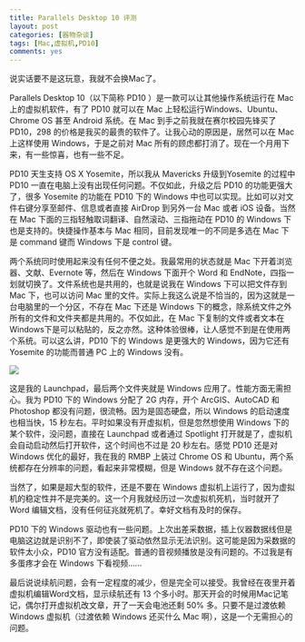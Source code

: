 ```yaml
---
title: Parallels Desktop 10 评测
layout: post
categories: [器物杂谈]
tags: [Mac,虚拟机,PD10]
comments: yes
---
```



说实话要不是这玩意，我就不会换Mac了。 

Parallels Desktop 10（以下简称 PD10 ）是一款可以让其他操作系统运行在 Mac 上的虚拟机软件，有了 PD10 就可以在 Mac 上轻松运行Windows、Ubuntu、Chrome OS 甚至 Android 系统。在 Mac 到手之前我就在赛尔校园先锋买了 PD10，298 的价格是我买的最贵的软件了。让我心动的原因是，居然可以在 Mac 上这样使用 Windows，于是之前对 Mac 所有的顾虑都打消了。现在一个月用下来，有一些惊喜，也有一些不足。 

PD10 天生支持 OS X Yosemite，所以我从 Mavericks 升级到Yosemite 的过程中 PD10 一直在电脑上没有出现任何问题。不仅如此，升级之后 PD10 的功能更强大了，很多 Yosemite 的功能在 PD10 下的 Windows 中也可以实现。比如可以对文件右键分享至邮件、信息或者直接 AirDrop 到另外一台 Mac 或者 iOS 设备。当然在 Mac 下面的三指轻触取词翻译、自然滚动、三指拖动在 PD10 的 Windows 下也是支持的。快捷操作基本与 Mac 相同，目前发现唯一的不同是多选在 Mac 下是 command 键而 Windows 下是 control 键。 

两个系统同时使用起来没有任何不便之处。我最常用的状态就是 Mac 下开着浏览器、文献、Evernote 等，然后在 Windows 下面开个 Word 和 EndNote，四指一划就切换了。文件系统也是共用的，也就是说我在 Windows 下可以把文件存到 Mac 下，也可以访问 Mac 里的文件。实际上我这么说是不恰当的，因为这就是一台电脑里的一个分区，不存在 Mac 下还是 Windows 下的概念，除系统文件之外所有的文件和文件夹都是共用的。不仅如此，在 Mac 下复制的文件或者文本在Windows下是可以粘贴的，反之亦然。这种体验很棒，让人感觉不到是在使用两个系统。可以这么讲，PD10 下的 Windows 是更强大的 Windows，因为它还有 Yosemite 的功能而普通 PC 上的 Windows 没有。 

![](http://blogdata.qiniudn.com/Screen%20Shot%202014-10-28%20at%2013.23.29.png) 

这是我的 Launchpad，最后两个文件夹就是 Windows 应用了。性能方面无需担心。我为 PD10 下的 Windows 分配了 2G 内存，开个 ArcGIS、AutoCAD 和 Photoshop 都没有问题，很流畅。因为是固态硬盘，所以 Windows 的启动速度也相当快，15 秒左右。平时如果没有开虚拟机，但是忽然想使用 Windows 下的某个软件，没问题，直接在 Launchpad 或者通过 Spotlight 打开就是了，虚拟机会自动启动然后打开软件，这个时间也不过是 20 秒左右。感觉 PD10 还是对 Windows 优化的最好，我在我的 RMBP 上装过 Chrome OS 和 Ubuntu，两个系统都存在分辨率的问题，看起来非常模糊，但是 Windows 就不存在这个问题。 

当然了，如果是超大型的软件，还是不要在 Windows 虚拟机上运行了，因为虚拟机的稳定性并不是完美的。这一个月我就经历过一次虚拟机死机，当时就开了 Word 编辑文档，没有任何征兆就死机了。幸好文档有及时的保存。 

PD10 下的 Windows 驱动也有一些问题。上次出差采数据，插上仪器数据线但是电脑这边就是识别不了，即使装了驱动依然显示无法识别。这可能是因为采数据的软件太小众，PD10 官方没有适配。普通的音视频播放是没有问题的。不过我是有多蛋疼才会在 Windows 下看视频…… 

最后说说续航问题，会有一定程度的减少，但是完全可以接受。我曾经在夜里开着虚拟机编辑Word文档，显示续航还有 13 个多小时。那天开会的时候用Mac记笔记，偶尔打开虚拟机改文章，开了一天会电池还剩 50% 多。只要不是过渡依赖 Windows 虚拟机（过渡依赖 Windows 还买什么 Mac 啊），这是一个无需担心的问题。
